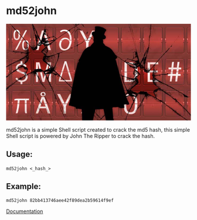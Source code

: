 # md52john

![img](j.jpeg)

md52john is a simple Shell script created to crack the md5 hash, this simple Shell script is powered by John The Ripper to crack the hash.

## Usage:

```
md52john <_hash_>
```

## Example:

```
md52john 82bb413746aee42f89dea2b59614f9ef
```

[Documentation](md52john.github.io)
